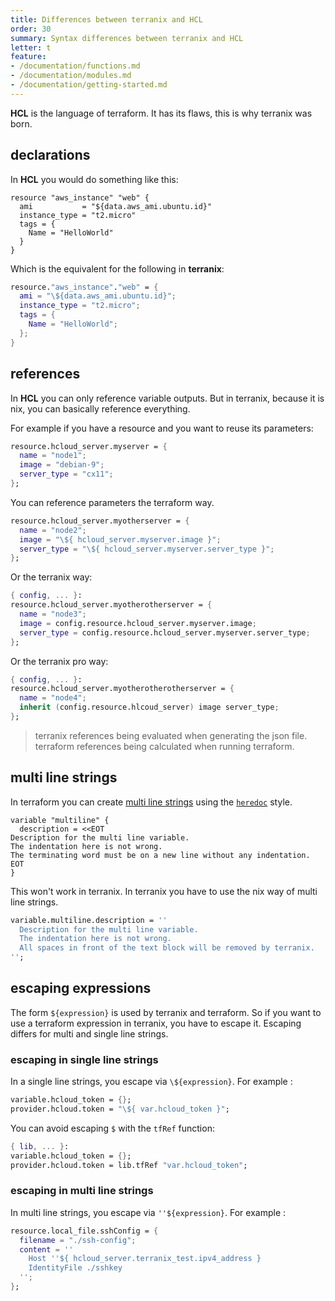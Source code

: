 ```yaml
---
title: Differences between terranix and HCL
order: 30
summary: Syntax differences between terranix and HCL
letter: t
feature:
- /documentation/functions.md
- /documentation/modules.md
- /documentation/getting-started.md
---
```


**HCL** is the language of terraform.
It has its flaws, this is why terranix was born.

## declarations

In **HCL** you would do something like this:

```hcl
resource "aws_instance" "web" {
  ami           = "${data.aws_ami.ubuntu.id}"
  instance_type = "t2.micro"
  tags = {
    Name = "HelloWorld"
  }
}
```

Which is the equivalent for the following in **terranix**:

```nix
resource."aws_instance"."web" = {
  ami = "\${data.aws_ami.ubuntu.id}";
  instance_type = "t2.micro";
  tags = {
    Name = "HelloWorld";
  };
}
```

## references

In **HCL** you can only reference variable outputs. 
But in terranix, because it is nix, you can basically reference everything.

For example if you have a resource and you want to reuse its parameters:
```nix
resource.hcloud_server.myserver = {
  name = "node1";
  image = "debian-9";
  server_type = "cx11";
};
```

You can reference parameters the terraform way.

```nix
resource.hcloud_server.myotherserver = {
  name = "node2";
  image = "\${ hcloud_server.myserver.image }";
  server_type = "\${ hcloud_server.myserver.server_type }";
};
```


Or the terranix way:

```nix
{ config, ... }:
resource.hcloud_server.myotherotherserver = {
  name = "node3";
  image = config.resource.hcloud_server.myserver.image;
  server_type = config.resource.hcloud_server.myserver.server_type;
};
```

Or the terranix pro way:

```nix
{ config, ... }:
resource.hcloud_server.myotherotherotherserver = {
  name = "node4";
  inherit (config.resource.hlcoud_server) image server_type;
};
```

> terranix references being evaluated when generating the json file.
> terraform references being calculated when running terraform.

## multi line strings

In terraform you can create
[multi line strings](https://www.terraform.io/docs/configuration/expressions.html#string-literals)
using the [`heredoc`](https://en.wikipedia.org/wiki/Here_document) style.

```hcl
variable "multiline" {
  description = <<EOT
Description for the multi line variable.
The indentation here is not wrong.
The terminating word must be on a new line without any indentation.
EOT
}
```

This won't work in terranix.
In terranix you have to use the nix way of multi line strings.

```nix
variable.multiline.description = ''
  Description for the multi line variable.
  The indentation here is not wrong.
  All spaces in front of the text block will be removed by terranix.
'';
```

## escaping expressions

The form `${expression}` is used by terranix and terraform.
So if you want to use a terraform expression in terranix,
you have to escape it.
Escaping differs for multi and single line strings.

### escaping in single line strings

In a single line strings, you escape via `\${expression}`.
For example :

```nix
variable.hcloud_token = {};
provider.hcloud.token = "\${ var.hcloud_token }";
```

You can avoid escaping `$` with the `tfRef` function:

```nix
{ lib, ... }:
variable.hcloud_token = {};
provider.hcloud.token = lib.tfRef "var.hcloud_token";
```

### escaping in multi line strings

In multi line strings, you escape via `''${expression}`.
For example :

```nix
resource.local_file.sshConfig = {
  filename = "./ssh-config";
  content = ''
    Host ''${ hcloud_server.terranix_test.ipv4_address }
    IdentityFile ./sshkey
  '';
};
```
